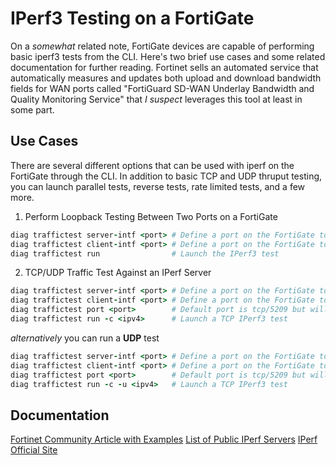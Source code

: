 # IPerf3 Testing on a FortiGate

On a _somewhat_ related note, FortiGate devices are capable of performing basic iperf3 tests from the CLI. Here's two brief use cases and some related documentation for further reading. Fortinet sells an automated service that automatically measures and updates both upload and download bandwidth fields for WAN ports called "FortiGuard SD-WAN Underlay Bandwidth and Quality Monitoring Service" that _I suspect_ leverages this tool at least in some part.

## Use Cases

There are several different options that can be used with iperf on the FortiGate through the CLI. In addition to basic TCP and UDP thruput testing, you can launch parallel tests, reverse tests, rate limited tests, and a few more.

1. Perform Loopback Testing Between Two Ports on a FortiGate

```ruby
diag traffictest server-intf <port> # Define a port on the FortiGate to use
diag traffictest client-intf <port> # Define a port on the FortiGate to use
diag traffictest run                # Launch the IPerf3 test
```

2. TCP/UDP Traffic Test Against an IPerf Server

```ruby
diag traffictest server-intf <port> # Define a port on the FortiGate to use. _In this scenario, both server and client port should be the same._
diag traffictest client-intf <port> # Define a port on the FortiGate to use _In this scenario, both server and client port should be the same._
diag traffictest port <port>        # Default port is tcp/5209 but will vary from server to server
diag traffictest run -c <ipv4>      # Launch a TCP IPerf3 test
```

_alternatively_ you can run a __UDP__ test

```ruby
diag traffictest server-intf <port> # Define a port on the FortiGate to use. _In this scenario, both server and client port should be the same._
diag traffictest client-intf <port> # Define a port on the FortiGate to use _In this scenario, both server and client port should be the same._
diag traffictest port <port>        # Default port is tcp/5209 but will vary from server to server
diag traffictest run -c -u <ipv4>   # Launch a TCP IPerf3 test
```

## Documentation

[Fortinet Community Article with Examples](https://community.fortinet.com/t5/FortiGate/Technical-Tip-Use-cases-for-the-diagnose-traffictest-command/ta-p/197784?externalID=FD45599)
[List of Public IPerf Servers](https://github.com/R0GGER/public-iperf3-servers)
[IPerf Official Site](https://iperf.fr/)